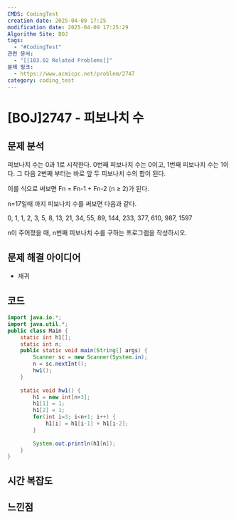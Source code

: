 ```yaml
---
CMDS: CodingTest
creation date: 2025-04-09 17:25
modification date: 2025-04-09 17:25:29
Algorithm Site: BOJ
tags:
  - "#CodingTest"
관련 문서:
  - "[[103.02 Related Problems]]"
문제 링크:
  - https://www.acmicpc.net/problem/2747
category: coding_test
---
```


# \[BOJ]2747 - 피보나치 수

## 문제 분석

피보나치 수는 0과 1로 시작한다. 0번째 피보나치 수는 0이고, 1번째 피보나치 수는 1이다. 그 다음 2번째 부터는 바로 앞 두 피보나치 수의 합이 된다.

이를 식으로 써보면 Fn = Fn-1 + Fn-2 (n ≥ 2)가 된다.

n=17일때 까지 피보나치 수를 써보면 다음과 같다.

0, 1, 1, 2, 3, 5, 8, 13, 21, 34, 55, 89, 144, 233, 377, 610, 987, 1597

n이 주어졌을 때, n번째 피보나치 수를 구하는 프로그램을 작성하시오.

## 문제 해결 아이디어
- 재귀

## 코드
```java
import java.io.*;
import java.util.*;
public class Main {
	static int h1[];
    static int n;
	public static void main(String[] args) {
        Scanner sc = new Scanner(System.in);
        n = sc.nextInt();
		hw1();
	}
	
	static void hw1() {
        h1 = new int[n+3];
		h1[1] = 1;
		h1[2] = 1;
		for(int i=3; i<n+1; i++) {
			h1[i] = h1[i-1] + h1[i-2];
		}
		
		System.out.println(h1[n]);
	}
}

```

## 시간 복잡도


## 느낀점